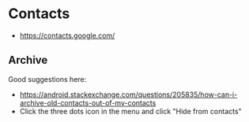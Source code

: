 # Contacts

* https://contacts.google.com/

## Archive

Good suggestions here:

* https://android.stackexchange.com/questions/205835/how-can-i-archive-old-contacts-out-of-my-contacts
* Click the three dots icon in the menu and click "Hide from contacts"

